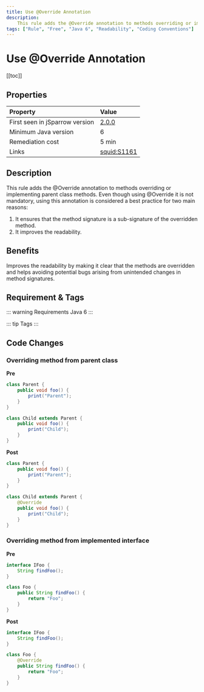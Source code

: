 ```yaml
---
title: Use @Override Annotation
description:
    This rule adds the @Override annotation to methods overriding or implementing parent class methods.
tags: ["Rule", "Free", "Java 6", "Readability", "Coding Conventions"]
---
```


# Use @Override Annotation

[[toc]]

## Properties

| Property                        | Value |
|:------------------------------- |:----- |
| First seen in jSparrow version  | [2.0.0](/eclipse/release-notes.html#_2-0-0) |
| Minimum Java version            | 6     |
| Remediation cost                | 5 min |
| Links                           | [squid:S1161](https://sonarcloud.io/organizations/default/rules?open=squid%3AS1161) |

## Description

This rule adds the @Override annotation to methods overriding or implementing parent class methods.
Even though using @Override it is not mandatory, using this annotation is considered a best practice for
 two main reasons:
 1. It ensures that the method signature is a sub-signature of the overridden method.
 2. It improves the readability.

## Benefits

Improves the readability by making it clear that the methods are overridden and helps avoiding potential bugs arising from unintended changes in method signatures.

## Requirement & Tags

::: warning Requirements
Java 6
:::

::: tip Tags
<TagLinks />
:::

## Code Changes

### Overriding method from parent class
__Pre__
```java
class Parent {
    public void foo() {
        print("Parent");
    }
}

class Child extends Parent {
    public void foo() {
        print("Child");
    }
}
```

__Post__
```java
class Parent {
    public void foo() {
        print("Parent");
    }
}

class Child extends Parent {
    @Override
    public void foo() {
        print("Child");
    }
}
```

### Overriding method from implemented interface
__Pre__
```java
interface IFoo {
    String findFoo();
}

class Foo {
    public String findFoo() {
        return "Foo";
    }
}
```

__Post__
```java
interface IFoo {
    String findFoo();
}

class Foo {
    @Override
    public String findFoo() {
        return "Foo";
    }
}
```
